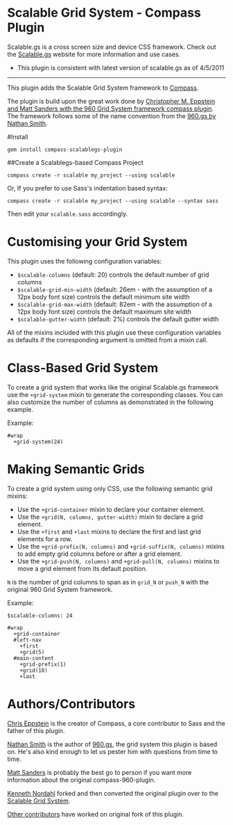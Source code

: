 # Scalable Grid System - Compass Plugin


Scalable.gs is a cross screen size and device CSS framework. Check out the [Scalable.gs](http://scalable.gs/) website for more information and use cases.

* This plugin is consistent with latest version of scalable.gs as of 4/5/2011

____

This plugin adds the Scalable Grid System framework to [Compass](http://compass-style.org/).

The plugin is build upon the great work done by [Christopher M. Eppstein and Matt Sanders with the 960 Grid System framework compass plugin](https://github.com/chriseppstein/compass-960-plugin). The framework follows some of the name convention from the [960.gs by Nathan Smith](http://960.gs).

#Install


    gem install compass-scalablegs-plugin

##Create a Scalablegs-based Compass Project


    compass create -r scalable my_project --using scalable

Or, If you prefer to use Sass's indentation based syntax:

    compass create -r scalable my_project --using scalable --syntax sass

Then edit your `scalable.sass` accordingly.

# Customising your Grid System


This plugin uses the following configuration variables:

* `$scalable-columns` (default: 20) controls the default number of grid columns
* `$scalable-grid-min-width` (default: 26em - with the assumption of a 12px body font size) controls the default minimum site width
* `$scalable-grid-max-width` (default: 82em - with the assumption of a 12px body font size) controls the default maximum site width
* `$scalable-gutter-width` (default: 2%) controls the default gutter width

All of the mixins included with this plugin use these configuration variables
as defaults if the corresponding argument is omitted from a mixin call.

# Class-Based Grid System


To create a grid system that works like the original Scalable.gs framework
use the `+grid-system` mixin to generate the corresponding classes. You can
also customize the number of columns as demonstrated in the following example.

Example:

    #wrap
      +grid-system(24)

# Making Semantic Grids


To create a grid system using only CSS, use the following semantic grid mixins:

* Use the `+grid-container` mixin to declare your container element.
* Use the `+grid(N, columns, gutter-width)` mixin to declare a grid element.
* Use the `+first` and `+last` mixins to declare the first and last grid elements for a row.
* Use the `+grid-prefix(N, columns)` and `+grid-suffix(N, columns)` mixins to add empty grid columns before or after a grid element.
* Use the `+grid-push(N, columns)` and `+grid-pull(N, columns)` mixins to move a grid element from its default position.

`N` is the number of grid columns to span as in `grid_N` or `push_N` with the original 960 Grid System framework.

Example:

    $scalable-columns: 24

    #wrap
      +grid-container
      #left-nav
        +first
        +grid(5)
      #main-content
        +grid-prefix(1)
        +grid(10)
        +last

# Authors/Contributors

[Chris Eppstein](http://chriseppstein.github.com/) is the creator of Compass, a core contributor to Sass and the father of this plugin.

[Nathan Smith](http://sonspring.com/) is the author of [960.gs](http://960.gs/), the grid system this plugin is based on. He's also kind enough to let us pester him with questions from time to time.

[Matt Sanders](https://github.com/mattsa) is probably the best go to person if you want more information about the original compass-960-plugin.

[Kenneth Nordahl](https://github.com/kdn) forked and then converted the original plugin over to the [Scalable Grid System](http://scalable.gs).

[Other contributors](https://github.com/KDN/compass-scalablegs-plugin/contributors) have worked on original fork of this plugin.
